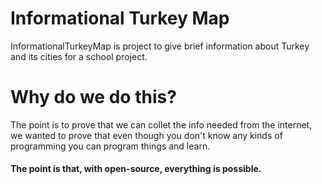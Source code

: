 # Informational Turkey Map

InformationalTurkeyMap is project to give brief information about Turkey and its cities for a school project.

# Why do we do this?

The point is to prove that we can collet the info needed from the internet, we wanted to prove that even though you don't know any kinds of programming you can program things and learn.

#### The point is that, with open-source, everything is possible.
